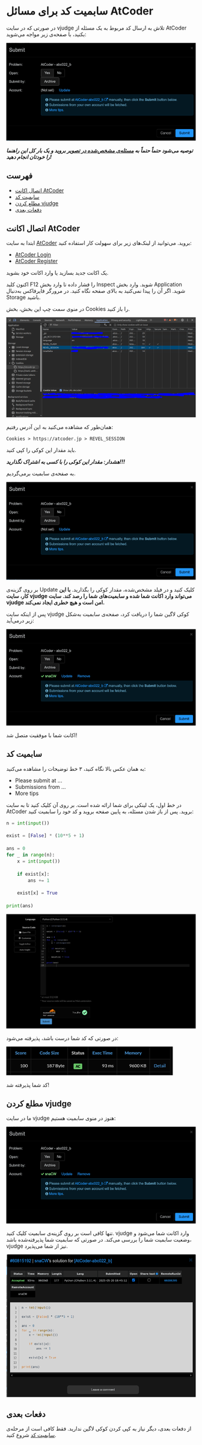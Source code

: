 # سابمیت کد برای مسائل AtCoder

در صورتی که در سایت vjudge تلاش به ارسال کد مربوط به یک مسئله از AtCoder بکنید، با صفحه‌ی زیر مواجه می‌شوید:

![Submit Page](./sources/atcoder_submit_page_in_vjudge.png)

***توصیه می‌شود حتماً حتماً به [مسئله‌ی مشخص‌شده در تصویر](https://vjudge.net/problem/AtCoder-abc022_b) بروید و یک بار کل این راهنما را خودتان انجام دهید!***

## فهرست

- [اتصال اکانت AtCoder](#اتصال-اکانت-atcoder)
- [سابمیت کد](#سابمیت-کد)
- [مطلع کردن vjudge](#مطلع-کردن-vjudge)
- [دفعات بعدی](#دفعات-بعدی)

## اتصال اکانت AtCoder

ابتدا به سایت [AtCoder](https://atcoder.jp/) بروید. می‌توانید از لینک‌های زیر برای سهولت کار استفاده کنید:

- [AtCoder Login](https://atcoder.jp/login)
- [AtCoder Register](https://atcoder.jp/register)

یک اکانت جدید بسازید یا وارد اکانت خود بشوید.

اکنون کلید F12 را فشار داده تا وارد بخش Inspect شوید. وارد بخش Application شوید. اگر آن را پیدا نمی‌کنید به بالای صفحه نگاه کنید. در مرورگر فایرفاکس به‌دنبال Storage باشید.

در منوی سمت چپ این بخش، بخش Cookies را باز کنید.

![Cookies](./sources/atcoder_cookies_page.png)

همان‌طور که مشاهده می‌کنید به این آدرس رفتیم:

```
Cookies > https://atcoder.jp > REVEL_SESSION
```

باید مقدار این کوکی را کپی کنید.

***هشدار: مقدار این کوکی را با کسی به اشتراک نگذارید!!!***

به صفحه‌ی سابمیت برمی‌گردیم.

![Submit Page](./sources/atcoder_submit_page_in_vjudge.png)

بر روی گزینه‌ی Update کلیک کنید و در فیلد مشخص‌شده، مقدار کوکی را بگذارید. **با این کار، سایت vjudge می‌تواند وارد اکانت شما شده و سابمیت‌های شما را رصد کند. سایت vjudge امن است و هیچ خطری ایجاد نمی‌کند.**

پس از اینکه سایت vjudge کوکی لاگین شما را دریافت کرد، صفحه‌ی سابمیت به‌شکل زیر درمی‌آید:

![Account Detected](./sources/atcoder_login_cookie_accepted.png)

اکانت شما با موفقیت متصل شد!

## سابمیت کد

به همان عکس بالا نگاه کنید، ۳ خط توضیحات را مشاهده می‌کنید:

- Please submit at ...
- Submissions from ...
- More tips

در خط اول، یک لینکی برای شما ارائه شده است. بر روی آن کلیک کنید تا به سایت AtCoder بروید. پس از باز شدن مسئله، به پایین صفحه بروید و کد خود را سابمیت کنید:

```py
n = int(input())

exist = [False] * (10**5 + 1)

ans = 0
for _ in range(n):
    x = int(input())

    if exist[x]:
        ans += 1

    exist[x] = True

print(ans)
```

![Submit](./sources/atcoder_submit.png)

در صورتی که کد شما درست باشد، پذیرفته می‌شود:

![Accepted](./sources/atcoder_submit_accepted.png)

کد شما پذیرفته شد!

## مطلع کردن vjudge

ما در سایت vjudge هنوز در منوی سابمیت هستیم:

![Account Detected](./sources/atcoder_login_cookie_accepted.png)

تنها کافی است بر روی گزینه‌ی سابمیت کلیک کنید. vjudge وارد اکانت شما می‌شود و وضعیت سابمیت شما را بررسی می‌کند. در صورتی که سابمیت شما پذیرفته‌شده باشد، vjudge نیز از شما می‌پذیرد.

![Accepted](./sources/atcoder_accepted_in_vjudge.png)

## دفعات بعدی

از دفعات بعدی، دیگر نیاز به کپی کردن کوکی لاگین ندارید. فقط کافی است از مرحله‌ی [سابمیت کد](#سابمیت-کد) شروع کنید.
